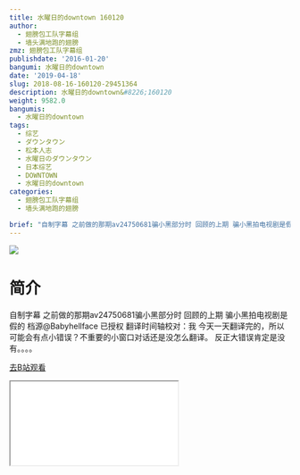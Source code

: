 ```yaml
---
title: 水曜日的downtown 160120
author:
  - 翅膀包工队字幕组
  - 墙头满地跑的翅膀
zmz: 翅膀包工队字幕组
publishdate: '2016-01-20'
bangumi: 水曜日的downtown
date: '2019-04-18'
slug: 2018-08-16-160120-29451364
description: 水曜日的downtown&#8226;160120
weight: 9582.0
bangumis:
  - 水曜日的downtown
tags:
  - 综艺
  - ダウンタウン
  - 松本人志
  - 水曜日のダウンタウン
  - 日本综艺
  - DOWNTOWN
  - 水曜日的downtown
categories:
  - 翅膀包工队字幕组
  - 墙头满地跑的翅膀

brief: "自制字幕 之前做的那期av24750681骗小黑部分时 回顾的上期 骗小黑拍电视剧是假的 档源@Babyhellface 已授权 翻译时间轴校对：我 今天一天翻译完的，所以可能会有点小错误？不重要的小窗口对话还是没怎么翻译。 反正大错误肯定是没有。。。。"
---
```

![](https://i.imgur.com/DWcXgSE.jpg)
# 简介  
自制字幕
之前做的那期av24750681骗小黑部分时 回顾的上期 骗小黑拍电视剧是假的
档源@Babyhellface 已授权
翻译时间轴校对：我 今天一天翻译完的，所以可能会有点小错误？不重要的小窗口对话还是没怎么翻译。
反正大错误肯定是没有。。。。  

[去B站观看](https://www.bilibili.com/video/av29451364/)
<div class ="resp-container"><iframe class="testiframe" src="//player.bilibili.com/player.html?aid=29451364"", scrolling="no", allowfullscreen="true" > </iframe></div> 

